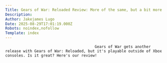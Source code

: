 ```yaml
---
Title: Gears of War: Reloaded Review: More of the same, but a bit more for everyone now
Description: 
Author: Jakejames Lugo
Date: 2025-08-29T17:01:19.000Z
Robots: noindex,nofollow
Template: index
---
```


                                            Gears of War gets another release with Gears of War: Reloaded, but it's playable outside of Xbox consoles. Is it great? Here's our review!
                                        